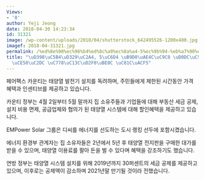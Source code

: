 ```yaml
---
Views:
- '8'
author: Yeji Jeong
date: 2018-04-30 14:23:34
id: 31321
image: /wp-content/uploads/2018/04/shutterstock_642495526-1200x480.jpg
imagef: 2018-04-31321.jpg
permalink: /%ed%8e%98%ec%96%b4%ed%8c%a9%ec%8a%a4-5%ec%9b%94-%eb%a7%90%ea%b9%8c%ec%a7%80-%ed%83%9c%ec%96%91%ec%97%b4-%ec%84%a4%ec%b9%98%ec%8b%9c-%ec%9d%b8%ec%84%bc%ed%8b%b0%eb%b8%8c-%ec%a0%9c%ea%b3%b5/
title: "\uD398\uC5B4\uD329\uC2A4, 5\uC6D4 \uB9D0\uAE4C\uC9C0 \uD0DC\uC591\uC5F4 \uC124\
  \uCE58\uC2DC \uC778\uC13C\uD2F0\uBE0C \uC81C\uACF5"
---
```


페어팩스 카운티는 태양열 발전기 설치를 독려하며, 주민들에게 제한된 시간동안 가격 혜택과 인센티브를 제공하고 있습니다.

카운티 정부는 4월 2일부터 5월 말까지 집 소유주들과 기업들에 대해 부동산 세금 공제, 설치 비용 면제, 공급업체와 협의가 된 태양열 시스템에 대해 할인혜택을 제공하고 있습니다.

EMPower Solar 그룹은 디씨를 에너지를 선도하는 도시 랭킹 선두에 포함시켰습니다.

에너지 환경부 관계자는 집 소유자들은 2년에서 5년 후 태양열 전지판을 구매한 대가를 받을 수 있으며, 태양열 이용료를 팔아 돈을 벌 수 있다며 혜택을 강조하기도 했습니다.

연방 정부는 태양열 시스템 설치를 위해 2019년까지 30퍼센트의 세금 공제를 제공하고 있으며, 이후로는 공제액이 감소하며 2021년말 만기될 것이라 전했습니다.